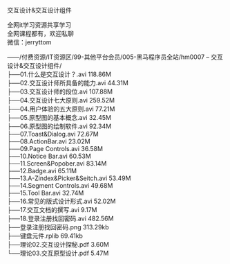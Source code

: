 交互设计&交互设计组件

全网it学习资源共享学习<br>全网课程都有，欢迎私聊<br>微信：jerryttom<br>

——/付费资源/IT资源区/99-其他平台会员/005-黑马程序员全站/hm0007 – 交互设计&amp;交互设计组件/<br> ├──01.什么是交互设计？.avi 118.86M<br> ├──02.交互设计师所具备的能力.avi 44.31M<br> ├──03.交互设计师的段位.avi 107.88M<br> ├──04.交互设计七大原则.avi 259.52M<br> ├──04.用户体验的五大原则.avi 77.21M<br> ├──05.原型图的基本概念.avi 32.45M<br> ├──06.原型图的绘制软件.avi 92.34M<br> ├──07.Toast&amp;Dialog.avi 72.67M<br> ├──08.ActionBar.avi 23.02M<br> ├──09.Page Controls.avi 36.58M<br> ├──10.Notice Bar.avi 60.53M<br> ├──11.Screen&amp;Popober.avi 83.14M<br> ├──12.Badge.avi 65.11M<br> ├──13.A-Zindex&amp;Picker&amp;Seitch.avi 53.49M<br> ├──14.Segment Controls.avi 49.68M<br> ├──15.Tool Bar.avi 32.74M<br> ├──16.常见的版式设计形式.avi 52.02M<br> ├──17.交互文档的撰写.avi 9.17M<br> ├──18.登录注册找回密码.avi 482.56M<br> ├──登录注册找回密码.png 313.29kb<br> ├──键盘元件.rplib 69.41kb<br> ├──理论02.交互设计探秘.pdf 3.60M<br> └──理论03.交互原型设计.pdf 5.47M